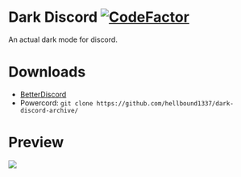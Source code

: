# Dark Discord [![CodeFactor](https://www.codefactor.io/repository/github/hellbound1337/dark-discord-archive/badge)](https://www.codefactor.io/repository/github/hellbound1337/dark-discord-archive)
An actual dark mode for discord.

# Downloads
- [BetterDiscord](https://betterdiscord.net/ghdl?id=3270)
- Powercord: `git clone https://github.com/hellbound1337/dark-discord-archive/`

# Preview
<img src="https://i.imgur.com/ehSSS0U.png"/>
